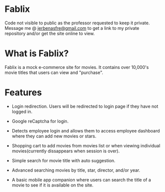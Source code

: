 # Fablix
Code not visible to public as the professor requested to keep it private. Message me @ jerbenasfre@gmail.com to get a link to my private repository and/or get the site online to view.

# What is Fablix?

Fablix is a mock e-commerce site for movies. It contains over 10,000's movie titles that users can view and "purchase".

# Features

 * Login redirection. Users will be redirected to login page if they have not logged in.
 
 * Google reCaptcha for login.
 
 * Detects employee login and allows them to access employee dashboard where they can add new movies or stars.
 
 * Shopping cart to add movies from movies list or when viewing individual movies(currently dissappears when session is over).
 
 * Simple search for movie title with auto suggestion.
 
 * Advanced searching movies by title, star, director, and/or year.
 
 * A basic mobile app companion where users can search the title of a movie to see if it is available on the site.
